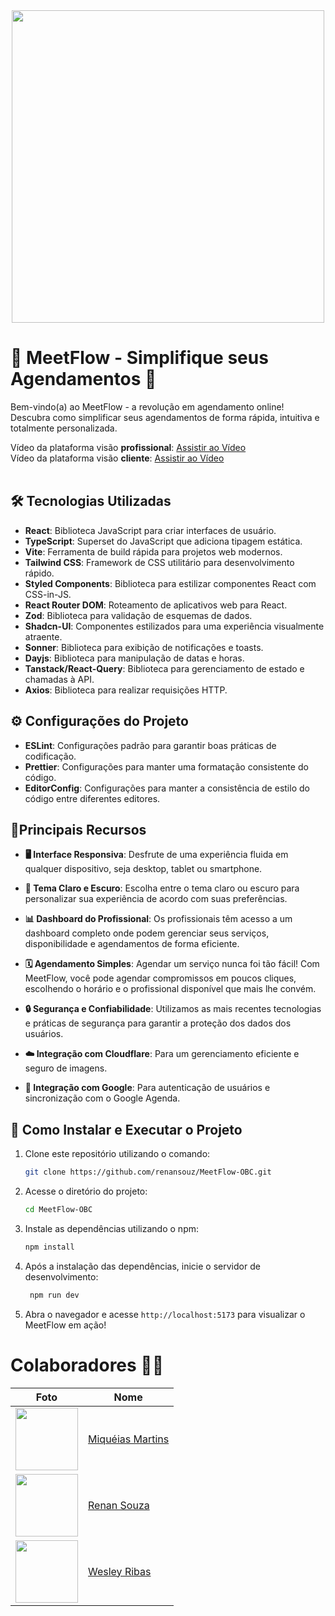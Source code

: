 <div align="center">
  <img width="500px" src="https://i.imgur.com/oLCyMZ2.jpeg" />
</div>

# 🚀 MeetFlow - Simplifique seus Agendamentos 📅

Bem-vindo(a) ao MeetFlow - a revolução em agendamento online! Descubra como simplificar seus agendamentos de forma rápida, intuitiva e totalmente personalizada.

Vídeo da plataforma visão **profissional**: [Assistir ao Vídeo](https://drive.google.com/file/d/1JHy77S6143YvVVfh6O1YcEgPKBkcTOqw/view?usp=sharing) <br/>
Vídeo da plataforma visão **cliente**: [Assistir ao Vídeo](https://drive.google.com/file/d/17N7H0Q7FM0NAguozGfd5DBo0JyY1USiX/view?usp=sharing) <br/><br/>

## 🛠️ Tecnologias Utilizadas

- **React**: Biblioteca JavaScript para criar interfaces de usuário.
- **TypeScript**: Superset do JavaScript que adiciona tipagem estática.
- **Vite**: Ferramenta de build rápida para projetos web modernos.
- **Tailwind CSS**: Framework de CSS utilitário para desenvolvimento rápido.
- **Styled Components**: Biblioteca para estilizar componentes React com CSS-in-JS.
- **React Router DOM**: Roteamento de aplicativos web para React.
- **Zod**: Biblioteca para validação de esquemas de dados.
- **Shadcn-UI**: Componentes estilizados para uma experiência visualmente atraente.
- **Sonner**: Biblioteca para exibição de notificações e toasts.
- **Dayjs**: Biblioteca para manipulação de datas e horas.
- **Tanstack/React-Query**: Biblioteca para gerenciamento de estado e chamadas à API.
- **Axios**: Biblioteca para realizar requisições HTTP.

## ⚙️ Configurações do Projeto

- **ESLint**: Configurações padrão para garantir boas práticas de codificação.
- **Prettier**: Configurações para manter uma formatação consistente do código.
- **EditorConfig**: Configurações para manter a consistência de estilo do código entre diferentes editores.

## 🤟Principais Recursos

- **🖥️ Interface Responsiva**: Desfrute de uma experiência fluida em qualquer dispositivo, seja desktop, tablet ou smartphone.

- **🎨 Tema Claro e Escuro**: Escolha entre o tema claro ou escuro para personalizar sua experiência de acordo com suas preferências.

- **📊 Dashboard do Profissional**: Os profissionais têm acesso a um dashboard completo onde podem gerenciar seus serviços, disponibilidade e agendamentos de forma eficiente.

- **🗓️ Agendamento Simples**: Agendar um serviço nunca foi tão fácil! Com MeetFlow, você pode agendar compromissos em poucos cliques, escolhendo o horário e o profissional disponível que mais lhe convém.

- **🔒 Segurança e Confiabilidade**: Utilizamos as mais recentes tecnologias e práticas de segurança para garantir a proteção dos dados dos usuários.

- **☁️ Integração com Cloudflare**: Para um gerenciamento eficiente e seguro de imagens.

- **🔑 Integração com Google**: Para autenticação de usuários e sincronização com o Google Agenda.

## 🚀 Como Instalar e Executar o Projeto
1. Clone este repositório utilizando o comando:
    ```bash
   git clone https://github.com/renansouz/MeetFlow-OBC.git
2. Acesse o diretório do projeto:
   ```bash
   cd MeetFlow-OBC
3. Instale as dependências utilizando o npm:
   ```bash
   npm install
4. Após a instalação das dependências, inicie o servidor de desenvolvimento:
   ```bash
    npm run dev
5. Abra o navegador e acesse `http://localhost:5173` para visualizar o MeetFlow em ação!

# Colaboradores 🤝🤝

| Foto                                                       | Nome                                                 |
| ---------------------------------------------------------- | ---------------------------------------------------- |
| <img src="https://github.com/miqueiasmartinsf.png" width="100"> | [Miquéias Martins](https://github.com/miqueiasmartinsf) |
| <img src="https://github.com/renansouz.png" width="100"> | [Renan Souza](https://github.com/renansouz) |
| <img src="https://github.com/WesleyR10.png" width="100"> | [Wesley Ribas](https://github.com/WesleyR10) |

